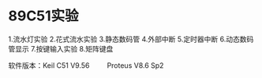 # 89C51实验
1.流水灯实验
2.花式流水实验
3.静态数码管
4.外部中断
5.定时器中断
6.动态数码管显示
7.按键输入实验
8.矩阵键盘

软件版本：Keil C51 V9.56
         Proteus V8.6 Sp2

